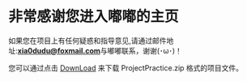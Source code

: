 #	非常感谢您进入嘟嘟的主页

如果您在项目上有任何疑惑和指导意见,请通过邮件地址:**xia0dudu@foxmail.com**与嘟嘟联系，谢谢(･ω･)！

您可以通过点击	[DownLoad](https://github.com/Mini-Dudu/ProjectPractice/archive/master.zip) 来下载 ProjectPractice.zip 格式的项目文件。
